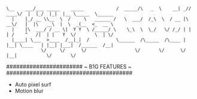 ```___________                               _______________       .___ _____  _____   __  .__    ________         
\__    ___/___ _____    _____            /  _____/\   _  \    __| _// ____\/  |  |_/  |_|  |__ \_____  \______  
  |    |_/ __ \\__  \  /     \   ______ /   \  ___/  /_\  \  / __ |\   __\/   |  |\   __\  |  \  _(__  <_  __ \ 
  |    |\  ___/ / __ \|  Y Y  \ /_____/ \    \_\  \  \_/   \/ /_/ | |  | /    ^   /|  | |   Y  \/       \  | \/ 
  |____| \___  >____  /__|_|  /          \______  /\_____  /\____ | |__| \____   | |__| |___|  /______  /__|    
             \/     \/      \/                  \/       \/      \/           |__|           \/       \/        
```
####################### ~ B1G FEATURES ~ ######################################

- Auto pixel surf
- Motion blur

